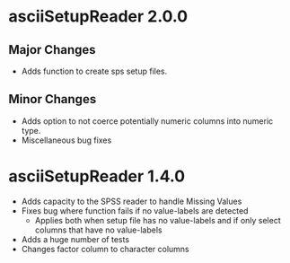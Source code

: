 # asciiSetupReader 2.0.0

## Major Changes

* Adds function to create sps setup files.

## Minor Changes
* Adds option to not coerce potentially numeric columns into numeric type.
* Miscellaneous bug fixes

# asciiSetupReader 1.4.0
* Adds capacity to the SPSS reader to handle Missing Values    
* Fixes bug where function fails if no value-labels are detected
    + Applies both when setup file has no value-labels and if only select columns that have no value-labels    
* Adds a huge number of tests    
* Changes factor column to character columns
